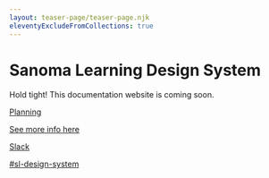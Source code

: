 ```yaml
---
layout: teaser-page/teaser-page.njk
eleventyExcludeFromCollections: true
---
```

<div class="ds-teaser">

  <div class="ds-teaser__logo"></div>
  
  <div class="ds-teaser-background ds-teaser__dots"></div>
  
  <div class="ds-teaser-background ds-teaser__chat"></div>
  
  <div class="ds-teaser-background ds-teaser__arrow"></div>
  
  <div class="ds-teaser-background ds-teaser__user"></div>
  
  <div class="ds-teaser-background ds-teaser__dots-second"></div>
  
  <div class="ds-teaser-background ds-teaser__empty"></div>
  
  <div class="ds-teaser-background ds-teaser__empty-second"></div>
  
  <div class="ds-teaser-background ds-teaser__right-arrow"></div>
  
  <div class="ds-teaser-background ds-teaser__list"></div>
  
  <div class="ds-teaser-background ds-teaser__mobile"></div>
  
  <div class="ds-teaser-background ds-teaser__left-arrow"></div>
  
  <div class="ds-teaser-background ds-teaser__notification"></div>
  
  <div class="ds-teaser-background ds-teaser__message"></div>
  
  <div class="ds-teaser-background ds-teaser__dots-half"></div>
  
  <div class="ds-teaser-background ds-teaser__mobile-bottom"></div>
  
  <div class="ds-teaser-background ds-teaser__empty-half"></div>
  
  <div class="ds-teaser__wrapper">
    <h1>Sanoma Learning <span class="ds-teaser__heading-part">Design System</span></h1>
    <p>Hold tight! This documentation website is coming soon.</p>
    <div class="ds-teaser__card-wrapper">
      <a href="https://github.com/orgs/sanomalearning/projects/2" target="_blank" class="ds-teaser__card">
        <div class="ds-teaser__card-text">
          <p class="ds-teaser__card-text-heading">Planning</p>
          <span>See more info here</span>
        </div>
        <div class="ds-teaser__card-icon ds-teaser__card-icon--github">
        </div>
      </a>
      <a href="https://sanoma.slack.com/archives/C03SA9HUUA3" class="ds-teaser__card">
        <div class="ds-teaser__card-text">
          <p class="ds-teaser__card-text-heading">Slack</p>
          <span>#sl-design-system</span>
        </div>
        <div class="ds-teaser__card-icon ds-teaser__card-icon--slack">
        </div>
      </a>
    </div>
  </div>
</div>
